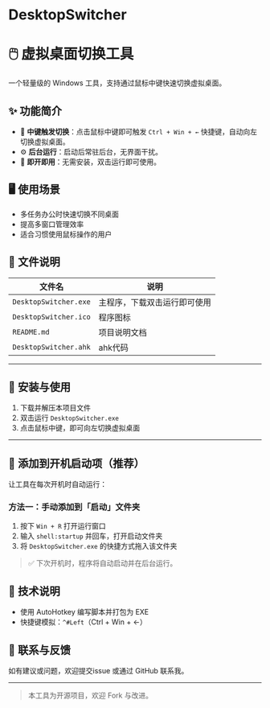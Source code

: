 # DesktopSwitcher
# 🖱️ 虚拟桌面切换工具

一个轻量级的 Windows 工具，支持通过鼠标中键快速切换虚拟桌面。

## ✨ 功能简介

- 📌 **中键触发切换**：点击鼠标中键即可触发 `Ctrl + Win + ←` 快捷键，自动向左切换虚拟桌面。
- ⚙️ **后台运行**：启动后常驻后台，无界面干扰。
- 🚀 **即开即用**：无需安装，双击运行即可使用。

## 🖥️ 使用场景

- 多任务办公时快速切换不同桌面
- 提高多窗口管理效率
- 适合习惯使用鼠标操作的用户

## 📁 文件说明

| 文件名              | 说明                         |
|---------------------|------------------------------|
| `DesktopSwitcher.exe` | 主程序，下载双击运行即可使用  |
| `DesktopSwitcher.ico` | 程序图标                    |
| `README.md`          | 项目说明文档                  |
| `DesktopSwitcher.ahk`| ahk代码                      |

---

## 🧩 安装与使用

1. 下载并解压本项目文件
2. 双击运行 `DesktopSwitcher.exe`
3. 点击鼠标中键，即可向左切换虚拟桌面

---

## 🔄 添加到开机启动项（推荐）

让工具在每次开机时自动运行：

### 方法一：手动添加到「启动」文件夹

1. 按下 `Win + R` 打开运行窗口
2. 输入 `shell:startup` 并回车，打开启动文件夹
3. 将 `DesktopSwitcher.exe` 的快捷方式拖入该文件夹

> ✅ 下次开机时，程序将自动启动并在后台运行。


## 🧪 技术说明

- 使用 AutoHotkey 编写脚本并打包为 EXE
- 快捷键模拟：`^#Left`（Ctrl + Win + ←）

## 📮 联系与反馈

如有建议或问题，欢迎提交issue 或通过 GitHub 联系我。

---

> 本工具为开源项目，欢迎 Fork 与改进。
